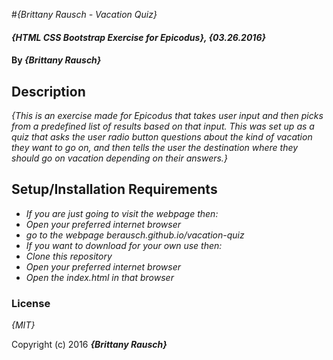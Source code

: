 #_{Brittany Rausch - Vacation Quiz}_

#### _{HTML CSS Bootstrap Exercise for Epicodus}, {03.26.2016}_

#### By _**{Brittany Rausch}**_

## Description

_{This is an exercise made for Epicodus that takes user input and then picks from a predefined list of results based on that
input. This was set up as a quiz that asks the user radio button questions about the kind of vacation they want to go on,
and then tells the user the destination where they should go on vacation depending on their answers.}_

## Setup/Installation Requirements

* _If you are just going to visit the webpage then:_
* _Open your preferred internet browser_
* _go to the webpage berausch.github.io/vacation-quiz_
* _If you want to download for your own use then:_
* _Clone this repository_
* _Open your preferred internet browser_
* _Open the index.html in that browser_

### License

*{MIT}*

Copyright (c) 2016 **_{Brittany Rausch}_**
